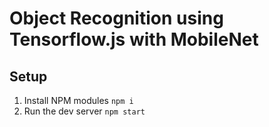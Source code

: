 # Object Recognition using Tensorflow.js with MobileNet

## Setup
1. Install NPM modules `npm i`
2. Run the dev server `npm start`
